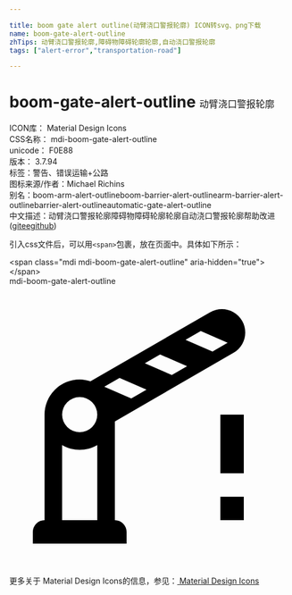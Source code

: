 ```yaml
---

title: boom gate alert outline(动臂浇口警报轮廓) ICON转svg、png下载
name: boom-gate-alert-outline
zhTips: 动臂浇口警报轮廓,障碍物障碍轮廓轮廓,自动浇口警报轮廓
tags: ["alert-error","transportation-road"]

---
```


# boom-gate-alert-outline  <small style="font-size: 60%;font-weight: 100">动臂浇口警报轮廓</small>


<div class="detail-page">
<p>
<span>
ICON库：
<span class="badge-secondary badge">Material Design Icons</span> 
</span>
<br/>
<span>
CSS名称：
<span class="badge-secondary badge">mdi-boom-gate-alert-outline</span> 
</span>
<br/>
<span>
unicode：
<span class="badge-secondary badge">F0E88</span> 
<copy-btn content='F0E88' btn-title=""></copy-btn>
<copy-btn :content='String.fromCodePoint(parseInt("F0E88", 16))' btn-title="复制U"></copy-btn>
</span>
<br/>
<span>
版本：
<span class="badge-secondary badge">3.7.94</span> 
</span><br/><span>标签：<span class="badge-light badge"><router-link to="/tags/alert-error.html">警告、错误</router-link></span><span class="badge-light badge"><router-link to="/tags/transportation-road.html">运输+公路</router-link></span></span>
<br/>
<span>图标来源/作者：<span class="badge-light badge">Michael Richins</span></span> 
<br/>
<span>别名：<span class="badge-light badge">boom-arm-alert-outline</span><span class="badge-light badge">boom-barrier-alert-outline</span><span class="badge-light badge">arm-barrier-alert-outline</span><span class="badge-light badge">barrier-alert-outline</span><span class="badge-light badge">automatic-gate-alert-outline</span></span><br/><span class="zh-detail">中文描述：<span class="badge-primary badge">动臂浇口警报轮廓</span><span class="badge-primary badge">障碍物障碍轮廓轮廓</span><span class="badge-primary badge">自动浇口警报轮廓</span><span class="help-link"><span>帮助改进</span>(<a href="https://gitee.com/liuwave/icon-helper/edit/master/json/material/boom-gate-alert-outline.json" target="_blank" rel="noopener noreferrer">gitee</a><a href="https://github.com/liuwave/icon-helper/edit/master/json/material/boom-gate-alert-outline.json" target="_blank" rel="noopener noreferrer">github</a></span>)</span><br/>
</p>
</div>
<div class="alert alert-dark">
  <i class="mdi mdi-boom-gate-alert-outline mdi-48px"></i>
  <i class="mdi mdi-boom-gate-alert-outline mdi-36px"></i>
  <i class="mdi mdi-boom-gate-alert-outline mdi-24px"></i>
  <i class="mdi mdi-boom-gate-alert-outline mdi-18px"></i>
</div>
<div>
  <p>引入css文件后，可以用<code>&lt;span&gt;</code>包裹，放在页面中。具体如下所示：    
  </p>
  <div class="alert alert-primary" style="font-size: 14px">
    &lt;span class="mdi mdi-boom-gate-alert-outline" aria-hidden="true"&gt;&lt;/span&gt;
    <copy-btn content='<span class="mdi mdi-boom-gate-alert-outline" aria-hidden="true"></span>'></copy-btn>
  </div>
  <div class="alert alert-secondary">
    <i class="mdi mdi-boom-gate-alert-outline"
    style="font-size: 24px"
    aria-hidden="true"></i> mdi-boom-gate-alert-outline
    <copy-btn content="mdi-boom-gate-alert-outline" btn-title="复制图标名称"></copy-btn>
  </div>
</div>
<div id="svg" class="svg-wrap">
<svg xmlns="http://www.w3.org/2000/svg" viewBox="0 0 24 24"><path d="M19.86,3C19.31,2.04 18.09,1.71 17.12,2.27L6.92,8.16C6.62,8.06 6.31,8 6,8A3,3 0 0,0 3,11V20A1,1 0 0,0 2,21V22H10V21A1,1 0 0,0 9,20V11.58L19.12,5.73C20.08,5.18 20.41,3.96 19.86,3M7.5,20H4.5V13.6C5.43,14.14 6.57,14.14 7.5,13.6V20M6,12.5A1.5,1.5 0 0,1 4.5,11A1.5,1.5 0 0,1 6,9.5A1.5,1.5 0 0,1 7.5,11A1.5,1.5 0 0,1 6,12.5M10.4,9.62L8.1,8.62L9.4,7.87L11.7,8.87L10.4,9.62M13.86,7.62L11.56,6.62L12.86,5.87L15.16,6.87L13.86,7.62M17.33,5.62L15.03,4.62L16.33,3.87L18.62,4.87L17.33,5.62M20,16H18V11H20V16M20,20H18V18H20V20Z" /></svg>
</div>
<detail full-name='mdi-boom-gate-alert-outline'></detail>
    
<div><p>更多关于 Material Design Icons的信息，参见：<a target="_blank" href="https://iconhelper.cn/material.html"> Material Design Icons</a>
</p></div>
